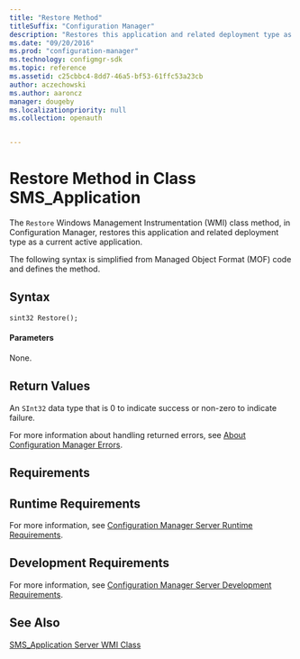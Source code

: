 ```yaml
---
title: "Restore Method"
titleSuffix: "Configuration Manager"
description: "Restores this application and related deployment type as a current active application."
ms.date: "09/20/2016"
ms.prod: "configuration-manager"
ms.technology: configmgr-sdk
ms.topic: reference
ms.assetid: c25cbbc4-8dd7-46a5-bf53-61ffc53a23cb
author: aczechowski
ms.author: aaroncz
manager: dougeby
ms.localizationpriority: null
ms.collection: openauth


---
```

# Restore Method in Class SMS_Application
The `Restore` Windows Management Instrumentation (WMI) class method, in Configuration Manager, restores this application and related deployment type as a current active application.  

 The following syntax is simplified from Managed Object Format (MOF) code and defines the method.  

## Syntax  

```  
sint32 Restore();  
```  

#### Parameters  
 None.  

## Return Values  
 An `SInt32` data type that is 0 to indicate success or non-zero to indicate failure.  

 For more information about handling returned errors, see [About Configuration Manager Errors](../../../develop/core/understand/about-configuration-manager-errors.md).  

## Requirements  

## Runtime Requirements  
 For more information, see [Configuration Manager Server Runtime Requirements](../../../develop/core/reqs/server-runtime-requirements.md).  

## Development Requirements  
 For more information, see [Configuration Manager Server Development Requirements](../../../develop/core/reqs/server-development-requirements.md).  

## See Also  
 [SMS_Application Server WMI Class](../../../develop/reference/apps/sms_application-server-wmi-class.md)   

